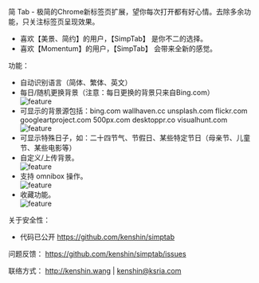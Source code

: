 简 Tab - 极简的Chrome新标签页扩展，望你每次打开都有好心情。去除多余功能，只关注标签页呈现效果。

- 喜欢【美景、简约】的用户，【SimpTab】 是你不二的选择。
- 喜欢【Momentum】的用户，【SimpTab】 会带来全新的感觉。

功能：
- 自动识别语言（简体、繁体、英文）
- 每日/随机更换背景（注意：每日更换的背景只来自Bing.com）   
  ![feature](http://i.imgur.com/JnwGMjw.png)
- 可显示的背景源包括：bing.com wallhaven.cc unsplash.com flickr.com googleartproject.com 500px.com desktoppr.co visualhunt.com  
  ![feature](http://i.imgur.com/G2TNahV.png)
- 可显示特殊日子，如：二十四节气、节假日、某些特定节日（母亲节、儿童节、某些电影等）
- 自定义/上传背景。  
  ![feature](http://i.imgur.com/3xZew89.png)
- 支持 omnibox 操作。  
  ![feature](http://i.imgur.com/IAw6PDb.png)
- 收藏功能。  
  ![feature](http://i.imgur.com/4xirs2N.png)

关于安全性：
- 代码已公开 https://github.com/kenshin/simptab

问题反馈：
https://github.com/kenshin/simptab/issues

联络方式：
http://kenshin.wang | kenshin@ksria.com
